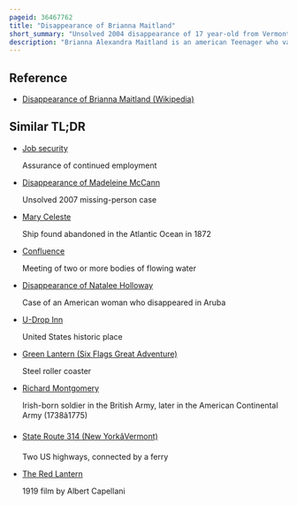 ```yaml
---
pageid: 36467762
title: "Disappearance of Brianna Maitland"
short_summary: "Unsolved 2004 disappearance of 17 year-old from Vermont"
description: "Brianna Alexandra Maitland is an american Teenager who vanished after leaving her Job at the black lantern Inn in Montgomery Vermont. She was 17 Years old at the Time. Maitland's Car was discovered the next Day backed into an abandoned House about a Mile from her Workplace. She has not been seen nor heard from since. Due to a Confluence of Circumstances several Days passed before Maitland's Friends and Family reported her missing."
---
```


## Reference

- [Disappearance of Brianna Maitland (Wikipedia)](https://en.wikipedia.org/?curid=36467762)

## Similar TL;DR

- [Job security](/tldr/en/job-security)

  Assurance of continued employment

- [Disappearance of Madeleine McCann](/tldr/en/disappearance-of-madeleine-mccann)

  Unsolved 2007 missing-person case

- [Mary Celeste](/tldr/en/mary-celeste)

  Ship found abandoned in the Atlantic Ocean in 1872

- [Confluence](/tldr/en/confluence)

  Meeting of two or more bodies of flowing water

- [Disappearance of Natalee Holloway](/tldr/en/disappearance-of-natalee-holloway)

  Case of an American woman who disappeared in Aruba

- [U-Drop Inn](/tldr/en/u-drop-inn)

  United States historic place

- [Green Lantern (Six Flags Great Adventure)](/tldr/en/green-lantern-six-flags-great-adventure)

  Steel roller coaster

- [Richard Montgomery](/tldr/en/richard-montgomery)

  Irish-born soldier in the British Army, later in the American Continental Army (1738â1775)

- [State Route 314 (New YorkâVermont)](/tldr/en/state-route-314-new-yorkvermont)

  Two US highways, connected by a ferry

- [The Red Lantern](/tldr/en/the-red-lantern)

  1919 film by Albert Capellani
